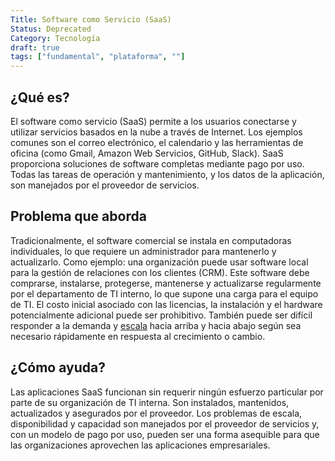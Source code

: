 ```yaml
---
Title: Software como Servicio (SaaS)
Status: Deprecated
Category: Tecnología
draft: true
tags: ["fundamental", "plataforma", ""]
---
```


## ¿Qué es?

El software como servicio (SaaS) permite a los usuarios conectarse y utilizar servicios basados en la nube a través de Internet.
Los ejemplos comunes son el correo electrónico, el calendario y las herramientas de oficina (como Gmail, Amazon Web Servicios, GitHub, Slack).
SaaS proporciona soluciones de software completas mediante pago por uso.
Todas las tareas de operación y mantenimiento, y los datos de la aplicación, son manejados por el proveedor de servicios.

## Problema que aborda

Tradicionalmente, el software comercial se instala en computadoras individuales, lo que requiere un administrador para mantenerlo y actualizarlo.
Como ejemplo: una organización puede usar software local para la gestión de relaciones con los clientes (CRM).
Este software debe comprarse, instalarse, protegerse, mantenerse y actualizarse regularmente
por el departamento de TI interno, lo que supone una carga para el equipo de TI.
El costo inicial asociado con las licencias, la instalación y el hardware potencialmente adicional puede ser prohibitivo.
También puede ser difícil responder a la demanda y [escala](/es/scalability/) hacia arriba y hacia abajo
según sea necesario rápidamente en respuesta al crecimiento o cambio.

## ¿Cómo ayuda?

Las aplicaciones SaaS funcionan sin requerir ningún esfuerzo particular por parte de su organización de TI interna.
Son instalados, mantenidos, actualizados y asegurados por el proveedor.
Los problemas de escala, disponibilidad y capacidad son manejados por el proveedor de servicios y,
con un modelo de pago por uso, pueden ser una forma asequible para que las organizaciones aprovechen las aplicaciones empresariales.

